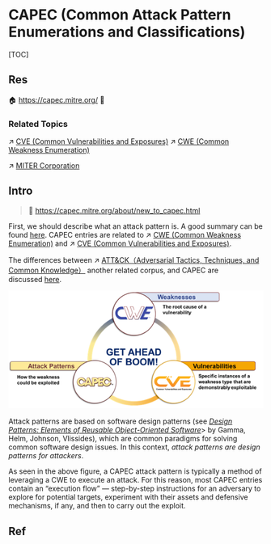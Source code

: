 # CAPEC (Common Attack Pattern Enumerations and Classifications)

[TOC]



## Res
🏠 https://capec.mitre.org/
🚧 


### Related Topics
↗ [CVE (Common Vulnerabilities and Exposures)](../../../🏰%20Cybersecurity%20Basics%20&%20InfoSec/🍦%20Software%20Security/🐒%20Software%20Vulnerability%20&%20Weakness/📌%20Vulnerability%20Government（漏洞管控）/Vulnerability%20Databases%20&%20Sources/CVE%20(Common%20Vulnerabilities%20and%20Exposures).md)
↗ [CWE (Common Weakness Enumeration)](../../../🏰%20Cybersecurity%20Basics%20&%20InfoSec/🍦%20Software%20Security/🐒%20Software%20Vulnerability%20&%20Weakness/🔬%20Software%20Weakness%20Analysis%20&%20Attack%20Surface/CWE%20(Common%20Weakness%20Enumeration).md)

↗ [MITER Corporation](../../../../🗺%20CS%20Overview/Electronics%20&%20Information%20Technologies%20Business%20Fields%20Research/📌%20Industry-Specific%20Companies/🛌%20Security%20Industry%20&%20Companies/MITER%20Corporation.md)



## Intro
> 🔗 https://capec.mitre.org/about/new_to_capec.html

First, we should describe what an attack pattern is. A good summary can be found [here](https://capec.mitre.org/about/index.html). CAPEC entries are related to ↗ [CWE (Common Weakness Enumeration)](../../../🏰%20Cybersecurity%20Basics%20&%20InfoSec/🍦%20Software%20Security/🐒%20Software%20Vulnerability%20&%20Weakness/🔬%20Software%20Weakness%20Analysis%20&%20Attack%20Surface/CWE%20(Common%20Weakness%20Enumeration).md) and ↗ [CVE (Common Vulnerabilities and Exposures)](../../../🏰%20Cybersecurity%20Basics%20&%20InfoSec/🍦%20Software%20Security/🐒%20Software%20Vulnerability%20&%20Weakness/📌%20Vulnerability%20Government（漏洞管控）/Vulnerability%20Databases%20&%20Sources/CVE%20(Common%20Vulnerabilities%20and%20Exposures).md). 

The differences between ↗ [ATT&CK（Adversarial Tactics, Techniques, and Common Knowledge）](ATT&CK（Adversarial%20Tactics,%20Techniques,%20and%20Common%20Knowledge）.md) another related corpus, and CAPEC are discussed [here](https://capec.mitre.org/about/attack_comparison.html).

![](../../../../../Assets/Pics/Pasted%20image%2020240905143232.png)

Attack patterns are based on software design patterns (see _[Design Patterns: Elements of Reusable Object-Oriented Software](https://en.wikipedia.org/wiki/Design_Patterns)_> by Gamma, Helm, Johnson, Vlissides), which are common paradigms for solving common software design issues. In this context, _attack patterns are design patterns for attackers_.

As seen in the above figure, a CAPEC attack pattern is typically a method of leveraging a CWE to execute an attack. For this reason, most CAPEC entries contain an “execution flow” — step-by-step instructions for an adversary to explore for potential targets, experiment with their assets and defensive mechanisms, if any, and then to carry out the exploit. 



## Ref
